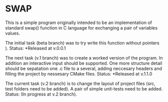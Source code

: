# SWAP
This is a simple program originally intended to be an implementation of standard swap() function in C language for exchanging a pair of variables values​​.

The initial task (beta branch) was to try write this function without pointers ).
Status: *Released at v.0.0.1

The next task (v.1 branch) was to create a worked version of the program.
In addition an interactive input should be supported.
One more structure detail should be sepatation one .c file to a several, adding neccesary headers and filling the project by nessesary CMake files.
Status: *Released at v.1.1.0

The current task (v.2 branch) is to change the layout of project files (src, test folders need to be added). A pair of simple unit-tests need to be added.
Status: (In progress at v.2 branch).
